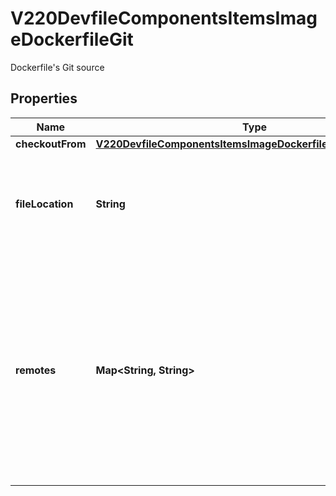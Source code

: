 

# V220DevfileComponentsItemsImageDockerfileGit

Dockerfile's Git source
## Properties

Name | Type | Description | Notes
------------ | ------------- | ------------- | -------------
**checkoutFrom** | [**V220DevfileComponentsItemsImageDockerfileGitCheckoutFrom**](V220DevfileComponentsItemsImageDockerfileGitCheckoutFrom.md) |  |  [optional]
**fileLocation** | **String** | Location of the Dockerfile in the Git repository when using git as Dockerfile src. Defaults to Dockerfile. |  [optional]
**remotes** | **Map&lt;String, String&gt;** | The remotes map which should be initialized in the git project. Projects must have at least one remote configured while StarterProjects &amp; Image Component&#39;s Git source can only have at most one remote configured. | 



